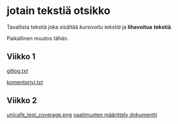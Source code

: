 # jotain tekstiä otsikko

Tavallista tekstiä joka sisältää *kursivoitu tekstiä* ja **lihavoitua** __tekstiä__.

Paikallinen muutos tähän.

## Viikko 1

[gitlog.txt](https://github.com/ivaeisaenen/ot-harjoitustyo/blob/master/laskarit/viikko1/gitlog.txt)

[komentorivi.txt](https://github.com/ivaeisaenen/ot-harjoitustyo/blob/master/laskarit/viikko1/komentorivi.txt)

## Viikko 2

[unicafe_test_coverage.png](https://github.com/ivaeisaenen/ot-harjoitustyo/blob/master/laskarit/viikko2/unicafe_test_coverage_screenshot.PNG)
[vaatimusten määrittely dokumentti](https://github.com/ivaeisaenen/ot-harjoitustyo/blob/master/laskarit/viikko2/vaatimustenmaarittelydokumentti.md)